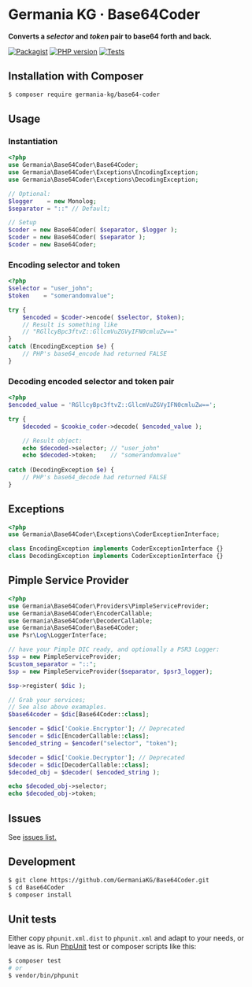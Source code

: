# Germania KG · Base64Coder

**Converts a *selector* and *token* pair to base64 forth and back.**

[![Packagist](https://img.shields.io/packagist/v/germania-kg/base64-coder.svg?style=flat)](https://packagist.org/packages/germania-kg/base64-coder)
[![PHP version](https://img.shields.io/packagist/php-v/germania-kg/base64-coder.svg)](https://packagist.org/packages/germania-kg/base64-coder)
[![Tests](https://github.com/GermaniaKG/Base64Coder/actions/workflows/tests.yml/badge.svg)](https://github.com/GermaniaKG/Base64Coder/actions/workflows/tests.yml)


## Installation with Composer

```bash
$ composer require germania-kg/base64-coder
```


## Usage


### Instantiation
```php
<?php
use Germania\Base64Coder\Base64Coder;
use Germania\Base64Coder\Exceptions\EncodingException;
use Germania\Base64Coder\Exceptions\DecodingException;

// Optional:
$logger    = new Monolog;
$separator = "::" // Default;

// Setup
$coder = new Base64Coder( $separator, $logger );
$coder = new Base64Coder( $separator );
$coder = new Base64Coder;
```


### Encoding selector and token
```php
<?php
$selector = "user_john";
$token    = "somerandomvalue";

try {
	$encoded = $coder->encode( $selector, $token);
	// Result is something like
	// "RGllcyBpc3ftvZ::GllcmVuZGVyIFN0cmluZw=="
} 
catch (EncodingException $e) {
	// PHP's base64_encode had returned FALSE
}
```

### Decoding encoded selector and token pair

```php
<?php
$encoded_value = 'RGllcyBpc3ftvZ::GllcmVuZGVyIFN0cmluZw==';

try {
	$decoded = $cookie_coder->decode( $encoded_value );

	// Result object:
	echo $decoded->selector; // "user_john"
	echo $decoded->token;    // "somerandomvalue"
	
catch (DecodingException $e) {
	// PHP's base64_decode had returned FALSE
}

```

## Exceptions

```php
<?php
use Germania\Base64Coder\Exceptions\CoderExceptionInterface;

class EncodingException implements CoderExceptionInterface {}
class DecodingException implements CoderExceptionInterface {}
```

## Pimple Service Provider

```php
<?php
use Germania\Base64Coder\Providers\PimpleServiceProvider;
use Germania\Base64Coder\EncoderCallable;
use Germania\Base64Coder\DecoderCallable;
use Germania\Base64Coder\Base64Coder;
use Psr\Log\LoggerInterface;

// have your Pimple DIC ready, and optionally a PSR3 Logger:
$sp = new PimpleServiceProvider;
$custom_separator = "::";
$sp = new PimpleServiceProvider($separator, $psr3_logger);

$sp->register( $dic );

// Grab your services;
// See also above examaples.
$base64coder = $dic[Base64Coder::class];

$encoder = $dic['Cookie.Encryptor']; // Deprecated
$encoder = $dic[EncoderCallable::class];
$encoded_string = $encoder("selector", "token");

$decoder = $dic['Cookie.Decryptor']; // Deprecated
$decoder = $dic[DecoderCallable::class];
$decoded_obj = $decoder( $encoded_string );

echo $decoded_obj->selector;
echo $decoded_obj->token;

```

## Issues

See [issues list.][i0]

[i0]: https://github.com/GermaniaKG/Base64Coder/issues

## Development

```bash
$ git clone https://github.com/GermaniaKG/Base64Coder.git
$ cd Base64Coder
$ composer install
```

## Unit tests

Either copy `phpunit.xml.dist` to `phpunit.xml` and adapt to your needs, or leave as is. Run [PhpUnit](https://phpunit.de/) test or composer scripts like this:

```bash
$ composer test
# or
$ vendor/bin/phpunit
```


